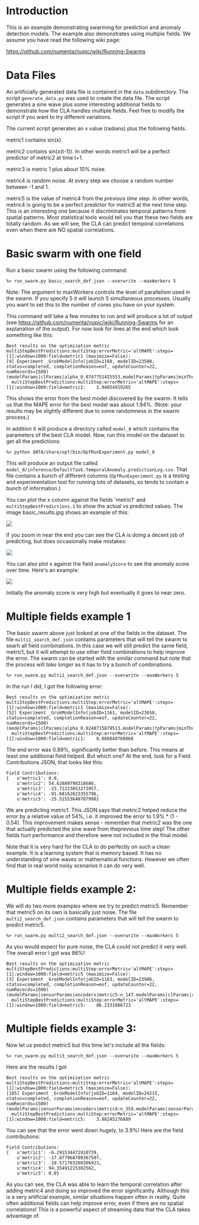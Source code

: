 Introduction
============

This is an example demonstrating swarming for prediction and anomaly detection
models. The example also demonstrates using multiple fields. We assume you have
read the following wiki page:

https://github.com/numenta/nupic/wiki/Running-Swarms


Data Files
==========

An artificially generated data file is contained in the `data` subdirectory. The
script `generate_data.py` was used to create the data file. The script generates
a sine wave plus some interesting additional fields to demonstrate how the CLA
handles multiple fields. Feel free to modify the script if you want to try
different variations.

The current script generates an x value (radians) plus the following fields.

metric1 contains sin(x).

metric2 contains sin(x(t-1)). In other words metric1 will be a perfect predictor
of metric2 at time t+1.

metric3 is metric 1 plus about 10% noise.

metric4 is random noise. At every step we choose a random number between -1 and
1.

metric5 is the value of metric4 from the *previous time step*. In other words,
metric4 is going to be a perfect predictor for metric5 at the next time step.
This is an interesting one because it discriminates temporal patterns from
spatial patterns. Most statistical tools would tell you that these two fields
are totally random. As we will see, the CLA can predict temporal correlations
even when there are NO spatial correlations. 




Basic swarm with one field
==========================

Run a basic swarm using the following command:

```
%> run_swarm.py basic_search_def.json --overwrite --maxWorkers 5
```

Note: The argument to maxWorkers controls the level of parallelism used
in the swarm. If you specify 5 it will launch 5 simultaneous processes. Usually
you want to set this to the number of cores you have on your system.

This command will take a few minutes to run and will produce a lot of output
(see https://github.com/numenta/nupic/wiki/Running-Swarms for an explanation of
the output). For now look for lines at the end which look something like this:

```
Best results on the optimization metric multiStepBestPredictions:multiStep:errorMetric='altMAPE':steps=[1]:window=1000:field=metric1 (maximize=False):
[9] Experiment _GrokModelInfo(jobID=1160, modelID=23508, status=completed, completionReason=eof, updateCounter=22, numRecords=1500) (modelParams|clParams|alpha_0.0747751425553.modelParams|tpParams|minThreshold_11.modelParams|tpParams|activationThreshold_15.modelParams|tpParams|pamLength_4.modelParams|sensorParams|encoders|metric1:n_444.modelParams|spParams|synPermInactiveDec_0.0302633922224):
  multiStepBestPredictions:multiStep:errorMetric='altMAPE':steps=[1]:window=1000:field=metric1:    1.94054919265
```

This shows the error from the best model discovered by the swarm. It tells us
that the MAPE error for the best model was about 1.94%. (Note: your results may
be slightly different due to some randomness in the swarm process.)

In addition it will produce a directory called `model_0` which contains
the parameters of the best CLA model. Now, run this model on the dataset to get
all the predictions:

```
%> python $NTA/share/opf/bin/OpfRunExperiment.py model_0
```

This will produce an output file called
`model_0/inference/DefaultTask.TemporalAnomaly.predictionLog.csv`. That file
contains a bunch of different columns (`OpfRunExperiment.py` is a testing and
experimentation tool for running lots of datasets, so tends to contain a bunch
of information.)

You can plot the x column against the fields 'metric1' and
`multiStepBestPredictions.1` to show the actual vs predicted values.
The image basic_results.jpg shows an example of this:

![](images/basic_results.jpg)

If you zoom in near the end you can see the CLA is doing a decent job of predicting,
but does occasionally make mistakes:

![](images/basic_results2.jpg)

You can also plot x against the field `anomalyScore` to see the anomaly score over time.
Here's an example:

![](images/basic_anomaly_score.jpg)

Initially the anomaly score is very high but eventually it goes to near zero. 


Multiple fields example 1
=========================

The basic swarm above just looked at one of the fields in the dataset. The file 
`multi1_search_def.json` contains parameters that will tell the swarm to
searh all field combinations. In this case we will still predict the same
field, metric1, but it will attempt to use other field combinations to help improve the error.
The swarm can be started with the similar command but note that the process will
*take longer* as it has to try a bunch of combinations.

```
%> run_swarm.py multi1_search_def.json --overwrite --maxWorkers 5
```

In the run I did, I got the following error:

```
Best results on the optimization metric multiStepBestPredictions:multiStep:errorMetric='altMAPE':steps=[1]:window=1000:field=metric1 (maximize=False):
[52] Experiment _GrokModelInfo(jobID=1161, modelID=23650, status=completed, completionReason=eof, updateCounter=22, numRecords=1500) (modelParams|clParams|alpha_0.0248715879513.modelParams|tpParams|minThreshold_10.modelParams|tpParams|activationThreshold_13.modelParams|tpParams|pamLength_2.modelParams|sensorParams|encoders|metric2:n_271.modelParams|sensorParams|encoders|metric1:n_392.modelParams|spParams|synPermInactiveDec_0.0727958344423):
  multiStepBestPredictions:multiStep:errorMetric='altMAPE':steps=[1]:window=1000:field=metric1:    0.886040768868
```

The end error was 0.89%, significantly better than before. This means at least one 
additional field helped.  But which one? At the end, look for a Field Contributions 
JSON, that looks like this:

```
Field Contributions:
{   u'metric1': 0.0,
    u'metric2': 54.62889798318686,
    u'metric3': -23.71223053273957,
    u'metric4': -91.68162623355796,
    u'metric5': -25.51553640787998}
```

We are predicting metric1. This JSON says that metric2 helped reduce the error
by a relative value of 54%, i.e. it improved the error to 1.9% * (1 - 0.54). This 
improvement makes sense - remember that metric2 was the one that actually predicted 
the sine wave from theprevious time step! The other fields hurt performance and 
therefore were not included in the final model.  

Note that it is very hard for the CLA to do perfectly on such a clean example.
It is a learning system that is memory based. It has no understanding of sine waves
or mathematical functions. However we often find that in real world noisy 
scenarios it can do very well.


Multiple fields example 2:
=========================


We will do two more examples where we try to predict metric5. Remember that metric5
on its own is basically just noise.  The file `multi2_search_def.json` contains parameters 
that will tell the swarm to predict metric5. 

```
%> run_swarm.py multi2_search_def.json --overwrite --maxWorkers 5
```

As you would expect for pure noise, the CLA could not predict it very well. The overall error
I got was 86%!

```
Best results on the optimization metric multiStepBestPredictions:multiStep:errorMetric='altMAPE':steps=[1]:window=1000:field=metric5 (maximize=False):
[3] Experiment _GrokModelInfo(jobID=1163, modelID=23986, status=completed, completionReason=eof, updateCounter=22, numRecords=1500) (modelParams|sensorParams|encoders|metric5:n_147.modelParams|clParams|alpha_0.025075.modelParams|tpParams|minThreshold_10.modelParams|tpParams|activationThreshold_13.modelParams|tpParams|pamLength_2.modelParams|sensorParams|encoders|_classifierInput|n_151.modelParams|inferenceType_TemporalMultiStep.modelParams|spParams|synPermInactiveDec_0.075075):
  multiStepBestPredictions:multiStep:errorMetric='altMAPE':steps=[1]:window=1000:field=metric5:    86.2331806723
```


Multiple fields example 3:
==========================

Now let us predict metric5 but this time let's include all the fields:

```
%> run_swarm.py multi3_search_def.json --overwrite --maxWorkers 5
```

Here are the results I got

```
Best results on the optimization metric multiStepBestPredictions:multiStep:errorMetric='altMAPE':steps=[1]:window=1000:field=metric5 (maximize=False):
[105] Experiment _GrokModelInfo(jobID=1164, modelID=24215, status=completed, completionReason=eof, updateCounter=22, numRecords=1500) (modelParams|sensorParams|encoders|metric4:n_359.modelParams|sensorParams|encoders|metric5:n_47.modelParams|clParams|alpha_0.0681682781982.modelParams|tpParams|minThreshold_12.modelParams|tpParams|activationThreshold_15.modelParams|tpParams|pamLength_5.modelParams|spParams|synPermInactiveDec_0.0521076991928):
  multiStepBestPredictions:multiStep:errorMetric='altMAPE':steps=[1]:window=1000:field=metric5:    3.88245276889
```

You can see that the error went down hugely, to 3.9%!  Here are the field contributions:

```
Field Contributions:
{   u'metric1': -6.291534471910739,
    u'metric2': -17.877968780367507,
    u'metric3': -19.571703266506923,
    u'metric4': 94.35491215302562,
    u'metric5': 0.0}
```

As you can see, the CLA was able to learn the temporal correlation after adding metric4 and doing so
improved the error significantly.  Although this is a very artificial example, similar situations
happen often in reality. Quite often additional fields can help improve error, even if there are no spatial correlations! This is a powerful aspect of streaming data that the CLA takes advantage of.

